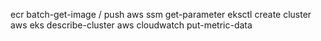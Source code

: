 ecr batch-get-image / push
aws ssm get-parameter 
eksctl create cluster 
aws eks describe-cluster
aws cloudwatch put-metric-data